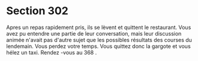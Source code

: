 # Section 302

Apres un repas rapidement pris, ils se lèvent et quittent le restaurant. Vous avez pu
entendre une partie de leur conversation, mais leur discussion animée n'avait pas d'autre
sujet que les possibles résultats des courses du lendemain. Vous perdez votre temps.
Vous quittez donc la gargote et vous hélez un taxi. Rendez -vous au  368 .